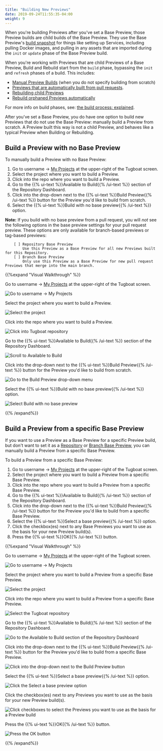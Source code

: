 ```yaml
---
title: "Building New Previews"
date: 2019-09-24T11:55:35-04:00
weight: 9
---
```


When you're building Previews after you've set a Base Preview, those Preview builds are child builds of the Base
Preview. They use the Base Preview's [build snapshot](../../preview-deep-dive/how-previews-work/#the-build-snapshot) for
things like setting up Services, including pulling Docker images, and pulling in any assets that are imported during the
`init` or `update` phase of the Base Preview build.

When you're working with Previews that are child Previews of a Base Preview, Build and Rebuild start from the `build`
phase, bypassing the `init` and `refresh` phases of a build. This includes:

- [Manual Preview Builds](../../administer-previews/build-previews/#manually-build-a-preview) (when you do not specify
  building from scratch)
- [Previews that are automatically built from pull requests](../../automate-previews/auto-generate).
- [Rebuilding child Previews](../../administer-previews/change-or-update-previews/#rebuild-previews)
- [Rebuild orphaned Previews automatically](../../../setting-up-tugboat/select-repo-settings/#rebuild-orphaned-previews-automatically)

For more info on build phases, see:
[the build process: explained](../../preview-deep-dive/how-previews-work/#the-build-process-explained).

After you've set a Base Preview, you do have one option to build new Previews that do not use the Base Preview: manually
build a Preview from scratch. A Preview built this way is not a child Preview, and behaves like a typical Preview when
Building or Rebuilding.

## Build a Preview with no Base Preview

To manually build a Preview with no Base Preview:

1. Go to username -> [My Projects](https://dashboard.tugboatqa.com/projects) at the upper-right of the Tugboat screen.
2. Select the project where you want to build a Preview.
3. Click into the repo where you want to build a Preview.
4. Go to the {{% ui-text %}}Available to Build{{% /ui-text %}} section of the Repository Dashboard.
5. Click into the drop-down next to the {{% ui-text %}}Build Preview{{% /ui-text %}} button for the Preview you'd like
   to build from scratch.
6. Select the {{% ui-text %}}Build with no base preview{{% /ui-text %}} option.

**Note:**
If you build with no base preview from a pull request, you will _not_ see the following options in the base preview settings for your pull request preview. These options are only available for branch-based previews or tag-based previews:

        [ ] Repository Base Preview
            Use this Preview as a Base Preview for all new Previews built for this Repository.
        [ ] Branch Base Preview
            Only use this Preview as a Base Preview for new pull request Previews that merge into the main branch.
            

{{%expand "Visual Walkthrough" %}}

Go to username -> [My Projects](https://dashboard.tugboatqa.com/projects) at the upper-right of the Tugboat screen.

![Go to username -> My Projects](/_images/go-to-user-my-projects.png)

Select the project where you want to build a Preview.

![Select the project](/_images/select-a-project.png)

Click into the repo where you want to build a Preview.

![Click into Tugboat repository](/_images/click-into-tugboat-repository.png)

Go to the {{% ui-text %}}Available to Build{{% /ui-text %}} section of the Repository Dashboard.

![Scroll to Available to Build](/_images/scroll-to-available-to-build.png)

Click into the drop-down next to the {{% ui-text %}}Build Preview{{% /ui-text %}} button for the Preview you'd like to
build from scratch.

![Go to the Build Preview drop-down menu](/_images/go-to-build-preview-drop-down.png)

Select the {{% ui-text %}}Build with no base preview{{% /ui-text %}} option.

![Select Build with no base preview](/_images/select-build-with-no-base-preview.png)

{{% /expand%}}

## Build a Preview from a specific Base Preview

If you want to use a Preview as a Base Preview for a specific Preview build, but don't want to set it as a
[Repository](/building-a-preview/preview-deep-dive/how-previews-work/#repository-base-preview) or
[Branch Base Preview](/building-a-preview/preview-deep-dive/how-previews-work/#branch-base-preview), you can manually
build a Preview from a specific Base Preview.

To build a Preview from a specific Base Preview:

1. Go to username -> [My Projects](https://dashboard.tugboatqa.com/projects) at the upper-right of the Tugboat screen.
2. Select the project where you want to build a Preview from a specific Base Preview.
3. Click into the repo where you want to build a Preview from a specific Base Preview.
4. Go to the {{% ui-text %}}Available to Build{{% /ui-text %}} section of the Repository Dashboard.
5. Click into the drop-down next to the {{% ui-text %}}Build Preview{{% /ui-text %}} button for the Preview you'd like
   to build from a specific Base Preview.
6. Select the {{% ui-text %}}Select a base preview{{% /ui-text %}} option.
7. Click the checkbox(es) next to any Base Previews you want to use as the basis for your new Preview build(s).
8. Press the {{% ui-text %}}OK{{% /ui-text %}} button.

{{%expand "Visual Walkthrough" %}}

Go to username -> [My Projects](https://dashboard.tugboatqa.com/projects) at the upper-right of the Tugboat screen.

![Go to username -> My Projects](/_images/go-to-user-my-projects.png)

Select the project where you want to build a Preview from a specific Base Preview.

![Select the project](/_images/select-project-to-set-base-preview.png)

Click into the repo where you want to build a Preview from a specific Base Preview.

![Select the Tugboat repository](/_images/select-repo-to-set-base-preview.png)

Go to the {{% ui-text %}}Available to Build{{% /ui-text %}} section of the Repository Dashboard.

![Go to the Available to Build section of the Repository Dashboard](/_images/go-to-available-to-build.png)

Click into the drop-down next to the {{% ui-text %}}Build Preview{{% /ui-text %}} button for the Preview you'd like to
build from a specific Base Preview.

![Click into the drop-down next to the Build Preview button](/_images/click-into-drop-down-next-to-build-preview.png)

Select the {{% ui-text %}}Select a base preview{{% /ui-text %}} option.

![Click the Select a base preview option](/_images/click-select-a-base-preview.png)

Click the checkbox(es) next to any Previews you want to use as the basis for your new Preview build(s).

![Click checkboxes to select the Previews you want to use as the basis for a Preview build](/_images/select-previews-to-use-as-base-preview.png)

Press the {{% ui-text %}}OK{{% /ui-text %}} button.

![Press the OK button](/_images/specify-base-previews-for-preview-build-press-ok.png)

{{% /expand%}}
